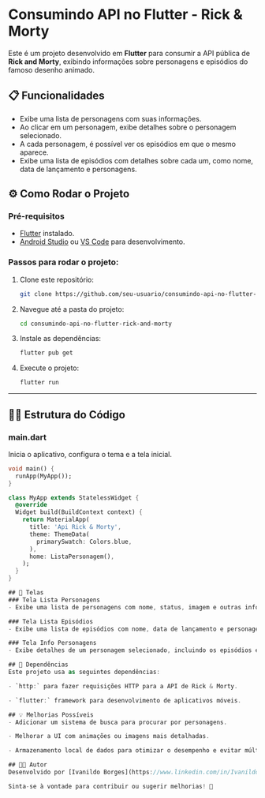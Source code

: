 # Consumindo API no Flutter - Rick & Morty

Este é um projeto desenvolvido em **Flutter** para consumir a API pública de **Rick and Morty**, exibindo informações sobre personagens e episódios do famoso desenho animado.

## 📋 Funcionalidades

- Exibe uma lista de personagens com suas informações.
- Ao clicar em um personagem, exibe detalhes sobre o personagem selecionado.
- A cada personagem, é possível ver os episódios em que o mesmo aparece.
- Exibe uma lista de episódios com detalhes sobre cada um, como nome, data de lançamento e personagens.

## ⚙️ Como Rodar o Projeto

### Pré-requisitos
- [Flutter](https://flutter.dev/) instalado.
- [Android Studio](https://developer.android.com/studio) ou [VS Code](https://code.visualstudio.com/) para desenvolvimento.

### Passos para rodar o projeto:

1. Clone este repositório:
    ```bash
    git clone https://github.com/seu-usuario/consumindo-api-no-flutter-rick-and-morty.git
    ```

2. Navegue até a pasta do projeto:
    ```bash
    cd consumindo-api-no-flutter-rick-and-morty
    ```

3. Instale as dependências:
    ```bash
    flutter pub get
    ```

4. Execute o projeto:
    ```bash
    flutter run
    ```

---

## 🧑‍💻 Estrutura do Código

### **main.dart**
Inicia o aplicativo, configura o tema e a tela inicial.

```dart
void main() {
  runApp(MyApp());
}

class MyApp extends StatelessWidget {
  @override
  Widget build(BuildContext context) {
    return MaterialApp(
      title: 'Api Rick & Morty',
      theme: ThemeData(
        primarySwatch: Colors.blue,
      ),
      home: ListaPersonagem(),
    );
  }
}

## 📱 Telas
### Tela Lista Personagens
- Exibe uma lista de personagens com nome, status, imagem e outras informações básicas.

### Tela Lista Episódios
- Exibe uma lista de episódios com nome, data de lançamento e personagens.

### Tela Info Personagens
- Exibe detalhes de um personagem selecionado, incluindo os episódios em que o personagem aparece.

## 🔧 Dependências
Este projeto usa as seguintes dependências:

- `http:` para fazer requisições HTTP para a API de Rick & Morty.

- `flutter:` framework para desenvolvimento de aplicativos móveis.

## 💡 Melhorias Possíveis
- Adicionar um sistema de busca para procurar por personagens.

- Melhorar a UI com animações ou imagens mais detalhadas.

- Armazenamento local de dados para otimizar o desempenho e evitar múltiplas requisições.

## 🧑‍💻 Autor
Desenvolvido por [Ivanildo Borges](https://www.linkedin.com/in/IvanildoBorges/).

Sinta-se à vontade para contribuir ou sugerir melhorias! 🚀
